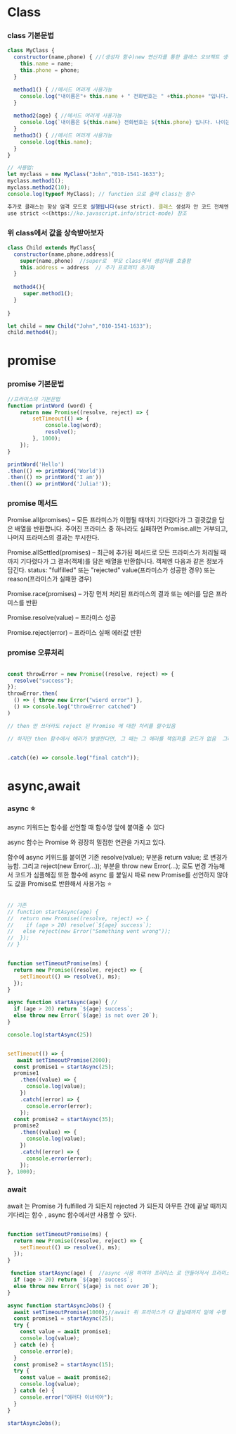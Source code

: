 # Class


### class 기본문법

```js
class MyClass {
  constructor(name,phone) { //(생성자 함수)new 연산자를 통한 클래스 오브젝트 생성시 최초로 동작하는 메소드이며, constructor라는 이름을 사용한다.주로 생성한 객체의 멤버 변수를 초기화함
    this.name = name;
    this.phone = phone;
  }

  method1() { //메서드 여러게 사용가능
    console.log("내이름은"+ this.name + " 전화번호는 " +this.phone+ "입니다.");
  }
  
  method2(age) { //메서드 여러게 사용가능
    console.log(`내이름은 ${this.name} 전화번호는 ${this.phone} 입니다. 나이는 ${age}살`);  //es6 backtick 문법사용 간편하게 출력가능
  }
  method3() { //메서드 여러게 사용가능
    console.log(this.name);
  }
}

// 사용법:
let myclass = new MyClass("John","010-1541-1633");
myclass.method1();
myclass.method2(10);
console.log(typeof MyClass); // function 으로 출력 class는 함수

추가로 클래스는 항상 엄격 모드로 실행됩니다(use strict). 클래스 생성자 안 코드 전체엔 자동으로 엄격 모드가 적용됩니다.
use strict <<(https://ko.javascript.info/strict-mode) 참조 

```

### 위 class에서 값을 상속받아보자

```js
class Child extends MyClass{
  constructor(name,phone,address){
    super(name,phone)  //super로  부모 class에서 생성자를 호출함
    this.address = address  // 추가 프로퍼티 초기화
  }
  
  method4(){
	 super.method1();
  }
  
}

let child = new Child("John","010-1541-1633");
child.method4();
```



# promise 

### promise 기본문법


```js
//프라미스의 기본문법
function printWord (word) {
	return new Promise((resolve, reject) => {
		setTimeout(() => {
			console.log(word);
			resolve();
		}, 1000);
	});
}

printWord('Hello')
.then(() => printWord('World'))
.then(() => printWord('I am'))
.then(() => printWord('Julia!'));


```


### promise 메서드

Promise.all(promises) – 모든 프라미스가 이행될 때까지 기다렸다가 그 결괏값을 담은 배열을 반환합니다. 주어진 프라미스 중 하나라도 실패하면 Promise.all는 거부되고, 나머지 프라미스의 결과는 무시한다.

Promise.allSettled(promises) – 최근에 추가된 메서드로 모든 프라미스가 처리될 때까지 기다렸다가 그 결과(객체)를 담은 배열을 반환합니다. 객체엔 다음과 같은 정보가 담긴다.
status: "fulfilled" 또는 "rejected" value(프라미스가 성공한 경우) 또는 reason(프라미스가 실패한 경우)

Promise.race(promises) – 가장 먼저 처리된 프라미스의 결과 또는 에러를 담은 프라미스를 반환

Promise.resolve(value) – 프라미스 성공 

Promise.reject(error) – 프라미스 실패 에러값 반환


### promise 오류처리

```js

const throwError = new Promise((resolve, reject) => {
  resolve("success");
});
throwError.then(
  () => { throw new Error("wierd error") },
  () => console.log("throwError catched")
)

// then 만 쓰더라도 reject 된 Promise 에 대한 처리를 할수있음

// 하지만 then 함수에서 에러가 발생한다면, 그 때는 그 에러를 책임져줄 코드가 없음  그래서 그냥 catch 를 마지막 즈음에 쓰는 게 좋다고생각함 


.catch((e) => console.log("final catch"));


```


#    async,await 

### async  ⭐

async 키워드는 함수를 선언할 때 함수명 앞에 붙여줄 수 있다

async 함수는 Promise 와 굉장히 밀접한 연관을 가지고 있다.

함수에 async 키위드를 붙이면 기존 resolve(value); 부분을 return value; 로 변경가능함. 
그리고 reject(new Error(…)); 부분을 throw new Error(…); 로도 변경 가능해서 코드가 심플해짐
또한 함수에 async 를 붙일시 따로 new Promise를 선언하지 않아도 값을 Promise로 반환해서 사용가능 
⭐

```js

// 기존
// function startAsync(age) {
//  return new Promise((resolve, reject) => {
//    if (age > 20) resolve(`${age} success`);    
//   else reject(new Error("Something went wrong"));
//  });
// }


function setTimeoutPromise(ms) {
  return new Promise((resolve, reject) => {
    setTimeout(() => resolve(), ms);
  });
}

async function startAsync(age) { //
  if (age > 20) return `${age} success`;
  else throw new Error(`${age} is not over 20`);
}

console.log(startAsync(25))


setTimeout(() => {
   await setTimeoutPromise(2000);
  const promise1 = startAsync(25);
  promise1
    .then((value) => {
      console.log(value);
    })
    .catch((error) => {
      console.error(error);
    });
  const promise2 = startAsync(35);
  promise2
    .then((value) => {
      console.log(value);
    })
    .catch((error) => {
      console.error(error);
    });
}, 1000);

```
### await

await 는 Promise 가 fulfilled 가 되든지 rejected 가 되든지 아무튼 간에 끝날 때까지 기다리는 함수 , async 함수에서만 사용할 수 있다.


```js

function setTimeoutPromise(ms) {
  return new Promise((resolve, reject) => {
    setTimeout(() => resolve(), ms);
  });
}

 function startAsync(age) {  //async 사용 하여야 프라미스 로 만들어저서 프라미스 프로토타입 사용가능 현재 catch 오류문 사용못함 throw new를 사용못해서
  if (age > 20) return `${age} success`;
  else throw new Error(`${age} is not over 20`);
}

async function startAsyncJobs() {
  await setTimeoutPromise(1000);//await 위 프라미스가 다 끝날때까지 밑에 수행 코드 수행못함 ⭐
  const promise1 = startAsync(25);
  try {
    const value = await promise1;
    console.log(value);
  } catch (e) {
    console.error(e);
  }
  const promise2 = startAsync(15);
  try {
    const value = await promise2;
    console.log(value);
  } catch (e) {
    console.error("에러다 이녀석아");
  }
}

startAsyncJobs();


```



